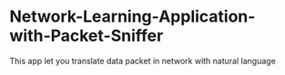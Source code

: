 # Network-Learning-Application-with-Packet-Sniffer
This app let you translate data packet in network with natural language
